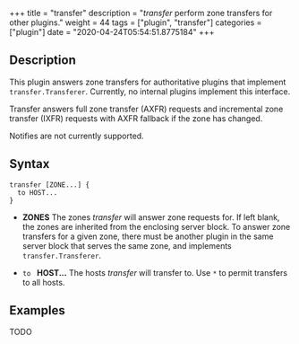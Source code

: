+++
title = "transfer"
description = "*transfer* perform zone transfers for other plugins."
weight = 44
tags = ["plugin", "transfer"]
categories = ["plugin"]
date = "2020-04-24T05:54:51.8775184"
+++

## Description

This plugin answers zone transfers for authoritative plugins that implement
`transfer.Transferer`.  Currently, no internal plugins implement this interface.

Transfer answers full zone transfer (AXFR) requests and incremental zone transfer (IXFR) requests
with AXFR fallback if the zone has changed.

Notifies are not currently supported.

## Syntax

~~~
transfer [ZONE...] {
  to HOST...
}
~~~

* **ZONES** The zones *transfer* will answer zone requests for. If left blank,
  the zones are inherited from the enclosing server block. To answer zone
  transfers for a given zone, there must be another plugin in the same server
  block that serves the same zone, and implements `transfer.Transferer`.

* `to ` **HOST...** The hosts *transfer* will transfer to. Use `*` to permit
  transfers to all hosts.

## Examples

TODO
